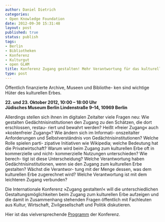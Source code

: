 ```yaml
---
author: Daniel Dietrich
categories:
- Open Knowledge Foundation
date: 2012-09-30 15:31:48
layout: post
published: true
status: publish
tags:
- Berlin
- Bibliotheken
- Konferenz
- Kulturgut
- open GLAM
title: Konferenz Zugang gestalten! Mehr Verantwortung für das kulturelle Erbe
type: post
---
```


Öffentlich finanzierte Archive, Museen und Bibliothe- ken sind wichtige Hüter des kulturellen Erbes.

**22\. und 23. Oktober 2012, 10:00 – 18:00 Uhr  
Jüdisches Museum Berlin Lindenstraße 9–14, 10969 Berlin**

Allerdings stellen sich ihnen im digitalen Zeitalter viele Fragen neu: Wie gestalten Gedächtnisinstitutionen den Zugang zu den Schätzen, die dort erschlossen, restau- riert und bewahrt werden? Heißt »freier Zugang« auch »kostenfreier Zugang«? Wie ändern sich im Informati- onszeitalter Anforderungen und Selbstverständnis von Gedächtnisinstitutionen? Welche Rolle spielen parti- zipative Initiativen wie Wikipedia; welche Bedeutung hat die Privatwirtschaft? Warum wird beim Zugang zum kulturellen Erbe oft in kommerzielle und nicht- kommerzielle Nutzungen unterschieden? Wie berech- tigt ist diese Unterscheidung? Welche Verantwortung haben Gedächtnisinstitutionen, wenn sie den Zugang zum kulturellen Erbe gestalten? Wächst die Verantwor- tung mit der Menge dessen, was dem kulturellen Erbe zugerechnet wird? Welche Verantwortung ist mit dem leichteren Zugang verbunden?

Die Internationale Konferenz »Zugang gestalten!« will die unterschiedlichen Gestaltungsmöglichkeiten beim Zugang zum kulturellen Erbe aufzeigen und die damit in Zusammenhang stehenden Fragen öffentlich mit Fachleuten aus Kultur, Wirtschaft, Zivilgesellschaft und Politik diskutieren.

Hier ist das vielversprechende [Programm](/wp-content/blogs.dir/21/files/2012/09/Programm-Zugang-gestalten.pdf) der Konferenz.